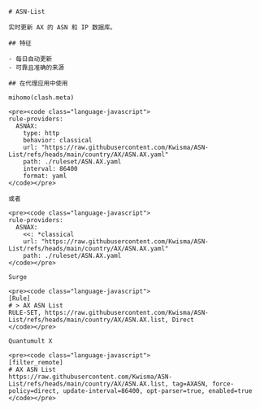 
    # ASN-List
    
    实时更新 AX 的 ASN 和 IP 数据库。
    
    ## 特征
    
    - 每日自动更新
    - 可靠且准确的来源
    
    ## 在代理应用中使用
    
    mihomo(clash.meta)
   
    <pre><code class="language-javascript">
    rule-providers:
      ASNAX:
        type: http
        behavior: classical
        url: "https://raw.githubusercontent.com/Kwisma/ASN-List/refs/heads/main/country/AX/ASN.AX.yaml"
        path: ./ruleset/ASN.AX.yaml
        interval: 86400
        format: yaml
    </code></pre>

    或者

    <pre><code class="language-javascript">
    rule-providers:
      ASNAX:
        <<: *classical
        url: "https://raw.githubusercontent.com/Kwisma/ASN-List/refs/heads/main/country/AX/ASN.AX.yaml"
        path: ./ruleset/ASN.AX.yaml
    </code></pre>
    
    Surge
    
    <pre><code class="language-javascript">
    [Rule]
    # > AX ASN List
    RULE-SET, https://raw.githubusercontent.com/Kwisma/ASN-List/refs/heads/main/country/AX/ASN.AX.list, Direct
    </code></pre>
    
    Quantumult X
    
    <pre><code class="language-javascript">
    [filter_remote]
    # AX ASN List
    https://raw.githubusercontent.com/Kwisma/ASN-List/refs/heads/main/country/AX/ASN.AX.list, tag=AXASN, force-policy=direct, update-interval=86400, opt-parser=true, enabled=true
    </code></pre>
    